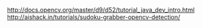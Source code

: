 http://docs.opencv.org/master/d9/d52/tutorial_java_dev_intro.html
http://aishack.in/tutorials/sudoku-grabber-opencv-detection/